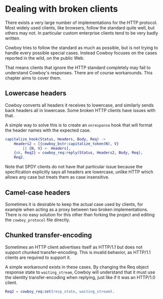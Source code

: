 Dealing with broken clients
===========================

There exists a very large number of implementations for the HTTP 
protocol. Most widely used clients, like browsers, follow the standard 
quite well, but others may not. In particular custom enterprise clients 
tend to be very badly written.

Cowboy tries to follow the standard as much as possible, but is not 
trying to handle every possible special cases. Instead Cowboy focuses 
on the cases reported in the wild, on the public Web.

That means clients that ignore the HTTP standard completely may fail to 
understand Cowboy's responses. There are of course workarounds. This 
chapter aims to cover them.

Lowercase headers
-----------------

Cowboy converts all headers it receives to lowercase, and similarly 
sends back headers all in lowercase. Some broken HTTP clients have 
issues with that.

A simple way to solve this is to create an `onresponse` hook that will 
format the header names with the expected case.

``` erlang
capitalize_hook(Status, Headers, Body, Req) ->
    Headers2 = [{cowboy_bstr:capitalize_token(N), V}
        || {N, V} <- Headers],
    {ok, Req2} = cowboy_req:reply(Status, Headers2, Body, Req),
    Req2.
```

Note that SPDY clients do not have that particular issue because the 
specification explicitly says all headers are lowercase, unlike HTTP 
which allows any case but treats them as case insensitive.

Camel-case headers
------------------

Sometimes it is desirable to keep the actual case used by clients, for 
example when acting as a proxy between two broken implementations. 
There is no easy solution for this other than forking the project and 
editing the `cowboy_protocol` file directly.

Chunked transfer-encoding
-------------------------

Sometimes an HTTP client advertises itself as HTTP/1.1 but does not 
support chunked transfer-encoding. This is invalid behavior, as 
HTTP/1.1 clients are required to support it.

A simple workaround exists in these cases. By changing the Req object 
response state to `waiting_stream`, Cowboy will understand that it must 
use the identity transfer-encoding when replying, just like if it was 
an HTTP/1.0 client.

``` erlang
Req2 = cowboy_req:set(resp_state, waiting_stream).
```
